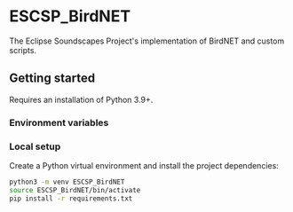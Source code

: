 # ESCSP_BirdNET
 The Eclipse Soundscapes Project's implementation of BirdNET and custom scripts.


## Getting started

Requires an installation of Python 3.9+.

### Environment variables


### Local setup
Create a Python virtual environment and install the project dependencies:
```bash
python3 -m venv ESCSP_BirdNET
source ESCSP_BirdNET/bin/activate
pip install -r requirements.txt

